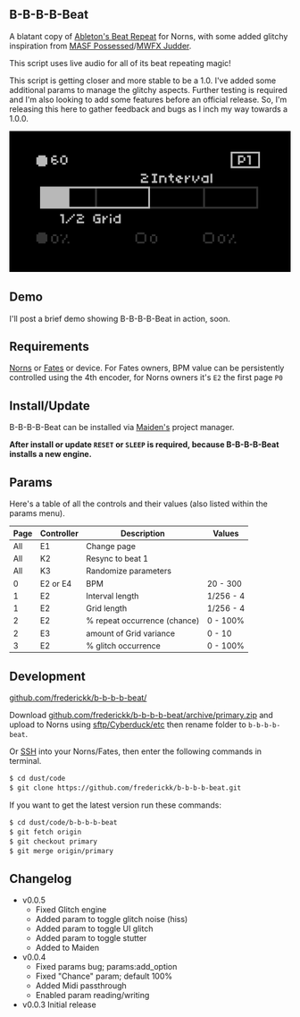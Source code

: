 B-B-B-B-Beat
---

A blatant copy of [Ableton's Beat Repeat](https://www.ableton.com/en/blog/guide-beat-repeat-quantize-courses/) for Norns, with some added glitchy inspiration from [MASF Possessed](https://www.youtube.com/results?search_query=masf+possessed)/[MWFX Judder](https://www.youtube.com/results?search_query=mwfx+judder).

This script uses live audio for all of its beat repeating magic!

This script is getting closer and more stable to be a 1.0. I've added some additional params to manage the glitchy aspects. Further testing is required and I'm also looking to add some features before an official release. So, I'm releasing this here to gather feedback and bugs as I inch my way towards a 1.0.0.

![B-B-B-B-Beat UI](.assets/b-b-b-b-beat.gif)

## Demo

I'll post a brief demo showing B-B-B-B-Beat in action, soon.


## Requirements

[Norns](https://monome.org/norns) or [Fates](https://llllllll.co/t/fates-a-diy-norns-dac-board-for-raspberry-pi/22999) or device. For Fates owners, BPM value can be persistently controlled using the 4th encoder, for Norns owners it's `E2` the first page `P0`


## Install/Update

B-B-B-B-Beat can be installed via [Maiden's](https://norns.local/maiden) project manager.

**After install or update `RESET` or `SLEEP` is required, because B-B-B-B-Beat installs a new engine.**


## Params

Here's a table of all the controls and their values (also listed within the params menu).


| Page    | Controller                    | Description                               | Values                         |
| ------- | ----------------------------- | ----------------------------------------- | ------------------------------ |
| All     | E1                            | Change page                               |                                |
| All     | K2                            | Resync to beat 1                          |                                |
| All     | K3                            | Randomize parameters                      |                                |
| 0       | E2 or E4                      | BPM                                       | 20 - 300                       |
| 1       | E2                            | Interval length                           | 1/256 - 4                      |
| 1       | E2                            | Grid length                               | 1/256 - 4                      |
| 2       | E2                            | % repeat occurrence (chance)              | 0 - 100%                       |
| 2       | E3                            | amount of Grid variance                   | 0 - 10                         |
| 3       | E2                            | % glitch occurrence                       | 0 - 100%                       |

## Development

[github.com/frederickk/b-b-b-b-beat/](https://github.com/frederickk/b-b-b-b-beat/)

Download [github.com/frederickk/b-b-b-b-beat/archive/primary.zip](https://github.com/frederickk/b-b-b-b-beat/archive/primary.zip) and upload to Norns using [sftp/Cyberduck/etc](https://llllllll.co/t/norns-maiden/14052/41) then rename folder to `b-b-b-b-beat`.

Or [SSH](https://monome.org/docs/norns/maiden/#ssh) into your Norns/Fates, then enter the following commands in terminal.

```bash
$ cd dust/code
$ git clone https://github.com/frederickk/b-b-b-b-beat.git
```

If you want to get the latest version run these commands:

```bash
$ cd dust/code/b-b-b-b-beat
$ git fetch origin
$ git checkout primary
$ git merge origin/primary
```


## Changelog
- v0.0.5
    - Fixed Glitch engine
    - Added param to toggle glitch noise (hiss)
    - Added param to toggle UI glitch
    - Added param to toggle stutter
    - Added to Maiden
- v0.0.4
    - Fixed params bug; params:add_option
    - Fixed "Chance" param; default 100%
    - Added Midi passthrough
    - Enabled param reading/writing
- v0.0.3 Initial release